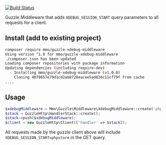 [![Build Status](https://travis-ci.com/morawskim/guzzle-xdebug-middleware.svg?branch=master)](https://travis-ci.com/morawskim/guzzle-xdebug-middleware)


Guzzle Middleware that adds `XDEBUG_SESSION_START` query parameters to all requests
for a client.

## Install (add to existing project)
``` bash
composer require mmo/guzzle-xdebug-middleware
Using version ^1.0 for mmo/guzzle-xdebug-middleware
./composer.json has been updated
Loading composer repositories with package information
Updating dependencies (including require-dev)
  - Installing mmo/guzzle-xdebug-middleware (v1.0.0)
    Cloning 4078657e79d1cd2ab8728eacee5ad824c11cf79f from cache
....
```

## Usage

```php
$xdebugMiddleware = Mmo\Guzzle\Middleware\XdebugMiddleware::create('phpstorm');
$stack = GuzzleHttp\HandlerStack::create();
$stack->push($xdebugMiddleware);
$client = new GuzzleHttp\Client(['handler' => $stack]);
```

All requests made by the guzzle client above will include `XDEBUG_SESSION_START=phpstorm` in
the GET query.